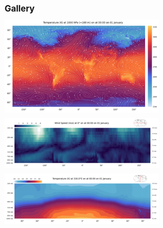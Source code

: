 # Gallery

![temperature.png](generated/contours/T-TAVG0101-0000-1000hPa-streamplot.png)

![wind-speed.png](generated/contours/WS-TAVG0101-0000-lat0.png)

![temperature.png](generated/contours/T-TAVG0101-0000-lon330-contourf.png)